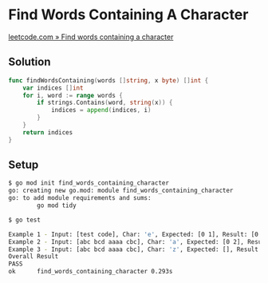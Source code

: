 # Find Words Containing A Character

[leetcode.com » Find words containing a character](https://leetcode.com/problems/find-words-containing-character)

## Solution

```go
func findWordsContaining(words []string, x byte) []int {
    var indices []int
    for i, word := range words {
        if strings.Contains(word, string(x)) {
            indices = append(indices, i)
        }
    }
    return indices
}
```

## Setup

```bash
$ go mod init find_words_containing_character 
go: creating new go.mod: module find_words_containing_character
go: to add module requirements and sums:
        go mod tidy

$ go test

Example 1 - Input: [test code], Char: 'e', Expected: [0 1], Result: [0 1]    --------- Pass
Example 2 - Input: [abc bcd aaaa cbc], Char: 'a', Expected: [0 2], Result: [0 2]    --------- Pass
Example 3 - Input: [abc bcd aaaa cbc], Char: 'z', Expected: [], Result: []    --------- Pass
Overall Result
PASS
ok      find_words_containing_character 0.293s
```
